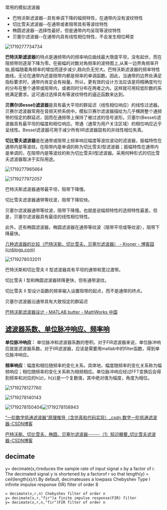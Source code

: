 常用的模拟滤波器

* 巴特沃斯滤波器--具有单调下降的幅频特性，在通带内没有波纹特性
* 切比雪夫滤波器--在通带或者阻带具有等波纹特性
* 椭圆滤波器--选择性最好，但是通带内均呈现等波纹特性
* 贝塞尔滤波器--在通带内具有线性相位特性，不会发生相位畸变

![1719277734734](image/filter/1719277734734.png)

**巴特沃斯滤波器**的特点是通频带内的频率响应曲线最大限度平坦，没有起伏，而在阻频带则逐渐下降为零。在振幅的对数对角频率的波特图上,从某一边界角频率开始,振幅随着角频率的增加而逐步减少,趋向负无穷大。巴特沃斯滤波器的频率特性曲线，无论在通带内还是阻带内都是频率的单调函数。因此，当通带的边界处满足指标要求时，通带内肯定会有裕量。所以，更有效的设计方法应该是将精确度均匀的分布在整个通带或阻带内，或者同时分布在两者之内。这样就可用较低阶数的系统满足要求。这可通过选择具有等波纹特性的逼近函数来达到。

**贝赛尔(Bessel)滤波器**是具有最大平坦的群延迟（线性相位响应）的线性过滤器。贝赛尔滤波器常用在音频天桥系统中。模拟贝赛尔滤波器描绘为几乎横跨整个通频带的恒定的群延迟，因而在通频带上保持了被过滤的信号波形。贝塞尔(Bessel)滤波器具有最平坦的幅度和相位响应。带通（通常为用户关注区域）的相位响应近乎呈线性。Bessel滤波器可用于减少所有IIR滤波器固有的非线性相位失真。

**切比雪夫滤波器**是在通带或阻带上频率响应幅度等波纹波动的滤波器，振幅特性在通带内是等波纹。在阻带内是单调的称为切比雪夫I型滤波器；振幅特性在通带内是单调的，在阻带内是等波纹的称为切比雪夫II型滤波器。采用何种形式的切比雪夫滤波器取决于实际用途。

![1719277965664](image/filter/1719277965664.png)

![1719277972057](image/filter/1719277972057.png)


巴特沃斯滤波器通带最平坦，阻带下降慢。

切比雪夫滤波器通带等纹波，阻带下降较快。

贝塞尔滤波器通带等纹波，阻带下降慢。也就是说幅频特性的选频特性最差。但是，贝塞尔滤波器具有最佳的线性相位特性。

此外，还有椭圆滤波器，椭圆滤波器在通带等纹波（阻带平坦或等纹波），阻带下降最快。


[几种滤波器的比较（巴特沃斯、切比雪夫、贝塞尔滤波器） - Kroner - 博客园 (cnblogs.com)](https://www.cnblogs.com/Kroner/p/6760010.html)


![1719278032011](image/filter/1719278032011.png)


巴特沃斯和切比雪夫 II 型滤波器具有平坦的通带和宽过渡带。

切比雪夫 I 型和椭圆滤波器转降更快，但有通带波纹。

切比雪夫 II 型设计函数的频率输入设置阻带的起点，而不是通带的终点。

贝塞尔滤波器沿通带具有大致恒定的群延迟

[巴特沃斯滤波器设计 - MATLAB butter - MathWorks 中国](https://ww2.mathworks.cn/help/signal/ref/butter.html)


## [滤波器系数、单位脉冲响应、频率响](https://www.cnblogs.com/keepthinking-go/p/13984818.html)


**单位脉冲响应：** 单位脉冲和滤波器系数的卷积。对于FIR滤波器来说，单位脉冲响应就是滤波器系数。对于IIR滤波器，应该是需要用matlab中的filter函数，得到单位脉冲响应。

**频率响应**：幅度和相位随频率的变化关系。具体地，幅度随频率的变化关系称为幅频响应；相位随频率的变化关系称为相频相应。单位脉冲响应经过FFT变换后会得到频率和对应的h(z)，h(z)是一个复数值，其中绝对值为幅度，角度为相位。


![1719278127760](image/filter/1719278127760.png)


![1719278140143](image/filter/1719278140143.png)


![1719278150404](image/filter/1719278150404.png)![1719278158943](image/filter/1719278158943.png)

[“一阶数字低通滤波器”原理推导（含仿真和代码实现）_csdn 数字一阶低通滤波器-CSDN博客](https://blog.csdn.net/weixin_42887190/article/details/125749509)

[巴特沃斯、切比雪夫、椭圆、贝塞尔滤波器------（1）知识概要_切比雪夫滤波器-CSDN博客](https://blog.csdn.net/weixin_44710960/article/details/115406494)

## decimate

y= decimate(x,r)reduces the sample rate of input signal x by a factor of r. The decimated signal y is shortened by a factorof r so that length(y) = ceil(length(x)/r).By default, decimateuses a lowpass Chebyshev Type I infinite impulse response (IIR) filter of order 8

```
= decimate(x,r,n) Chebyshev filter of order n
y= decimate(x,r,"fir")a finite impulse response(FIR) filter
y= decimate(x,r,n,"fir")FIR filter of order n
```
